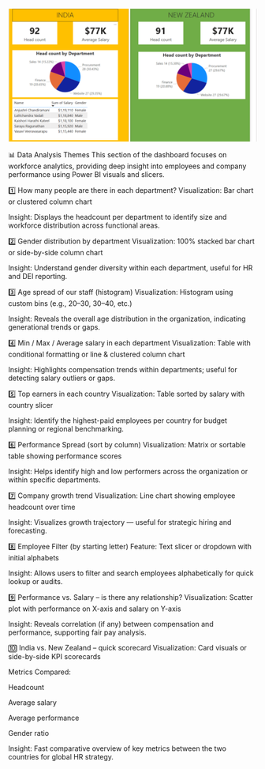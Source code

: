 ![image url](https://github.com/Hemanth050/-Project-Dashboard-Overview-Power-BI-/blob/79871f877d1d8e37043055a4da19f6ae4f05195f/Q10.png)

📊 Data Analysis Themes
This section of the dashboard focuses on workforce analytics, providing deep insight into employees and company performance using Power BI visuals and slicers.

1️⃣ How many people are there in each department?
Visualization: Bar chart or clustered column chart

Insight: Displays the headcount per department to identify size and workforce distribution across functional areas.

2️⃣ Gender distribution by department
Visualization: 100% stacked bar chart or side-by-side column chart

Insight: Understand gender diversity within each department, useful for HR and DEI reporting.

3️⃣ Age spread of our staff (histogram)
Visualization: Histogram using custom bins (e.g., 20–30, 30–40, etc.)

Insight: Reveals the overall age distribution in the organization, indicating generational trends or gaps.

4️⃣ Min / Max / Average salary in each department
Visualization: Table with conditional formatting or line & clustered column chart

Insight: Highlights compensation trends within departments; useful for detecting salary outliers or gaps.

5️⃣ Top earners in each country
Visualization: Table sorted by salary with country slicer

Insight: Identify the highest-paid employees per country for budget planning or regional benchmarking.

6️⃣ Performance Spread (sort by column)
Visualization: Matrix or sortable table showing performance scores

Insight: Helps identify high and low performers across the organization or within specific departments.

7️⃣ Company growth trend
Visualization: Line chart showing employee headcount over time

Insight: Visualizes growth trajectory — useful for strategic hiring and forecasting.

8️⃣ Employee Filter (by starting letter)
Feature: Text slicer or dropdown with initial alphabets

Insight: Allows users to filter and search employees alphabetically for quick lookup or audits.

9️⃣ Performance vs. Salary – is there any relationship?
Visualization: Scatter plot with performance on X-axis and salary on Y-axis

Insight: Reveals correlation (if any) between compensation and performance, supporting fair pay analysis.

🔟 India vs. New Zealand – quick scorecard
Visualization: Card visuals or side-by-side KPI scorecards

Metrics Compared:

Headcount

Average salary

Average performance

Gender ratio

Insight: Fast comparative overview of key metrics between the two countries for global HR strategy.
